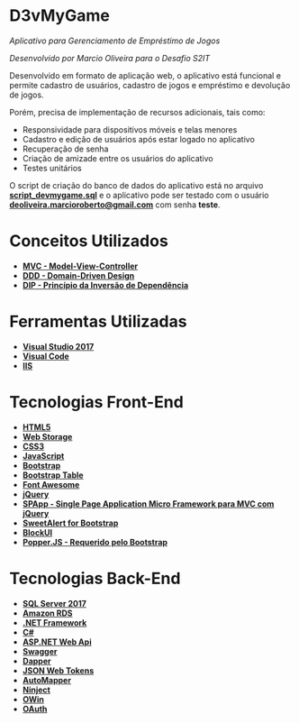 # D3vMyGame

*Aplicativo para Gerenciamento de Empréstimo de Jogos*

*Desenvolvido por Marcio Oliveira para o Desafio S2IT*

Desenvolvido em formato de aplicação web, o aplicativo está funcional e permite cadastro de usuários, cadastro de jogos e empréstimo e devolução de jogos.

Porém, precisa de implementação de recursos adicionais, tais como:

* Responsividade para dispositivos móveis e telas menores
* Cadastro e edição de usuários após estar logado no aplicativo
* Recuperação de senha
* Criação de amizade entre os usuários do aplicativo
* Testes unitários

O script de criação do banco de dados do aplicativo está no arquivo [**script_devmygame.sql**](https://github.com/oliveiramarcio/devmygame/blob/master/script_devmygame.sql) e o aplicativo pode ser testado com o usuário **deoliveira.marcioroberto@gmail.com** com senha **teste**.

# Conceitos Utilizados

* [**MVC - Model-View-Controller**](https://pt.wikipedia.org/wiki/MVC)
* [**DDD - Domain-Driven Design**](https://en.wikipedia.org/wiki/Domain-driven_design)
* [**DIP - Princípio da Inversão de Dependência**](https://en.wikipedia.org/wiki/Dependency_inversion_principle)

# Ferramentas Utilizadas

* [**Visual Studio 2017**](https://visualstudio.microsoft.com/) 
* [**Visual Code**](https://code.visualstudio.com/)
* [**IIS**](https://www.iis.net/)

# Tecnologias Front-End

* [**HTML5**](https://www.w3schools.com/html/html5_intro.asp)
* [**Web Storage**](https://www.w3schools.com/html/html5_webstorage.asp)
* [**CSS3**](https://pt.wikipedia.org/wiki/CSS3)
* [**JavaScript**](https://www.javascript.com/)
* [**Bootstrap**](https://getbootstrap.com/)
* [**Bootstrap Table**](http://bootstrap-table.wenzhixin.net.cn/)
* [**Font Awesome**](https://fontawesome.com/)
* [**jQuery**](https://jquery.com/)
* [**SPApp - Single Page Application Micro Framework para MVC com jQuery**](https://github.com/c-smile/spapp)
* [**SweetAlert for Bootstrap**](https://lipis.github.io/bootstrap-sweetalert/)
* [**BlockUI**](http://malsup.com/jquery/block/)
* [**Popper.JS - Requerido pelo Bootstrap**](https://popper.js.org/)

# Tecnologias Back-End

* [**SQL Server 2017**](https://www.microsoft.com/pt-br/sql-server/sql-server-2017)
* [**Amazon RDS**](https://aws.amazon.com/pt/rds/)
* [**.NET Framework**](https://www.microsoft.com/net/)
* [**C#**](https://pt.wikipedia.org/wiki/C_Sharp)
* [**ASP.NET Web Api**](https://docs.microsoft.com/pt-br/aspnet/web-api/overview/getting-started-with-aspnet-web-api/tutorial-your-first-web-api)
* [**Swagger**](https://swagger.io)
* [**Dapper**](https://github.com/StackExchange/Dapper)
* [**JSON Web Tokens**](https://jwt.io/)
* [**AutoMapper**](https://automapper.org/)
* [**Ninject**](https://github.com/ninject/Ninject)
* [**OWin**](http://owin.org/)
* [**OAuth**](https://oauth.net/)